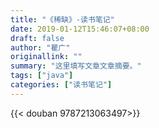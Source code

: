 ```yaml
---
title: "《稀缺》-读书笔记"
date: 2019-01-12T15:46:07+08:00
draft: false
author: "瞿广"
originallink: ""
summary: "这里填写文章文章摘要。"
tags: ["java"]
categories: ["读书笔记"]
---
```


{{< douban 9787213063497>}}


